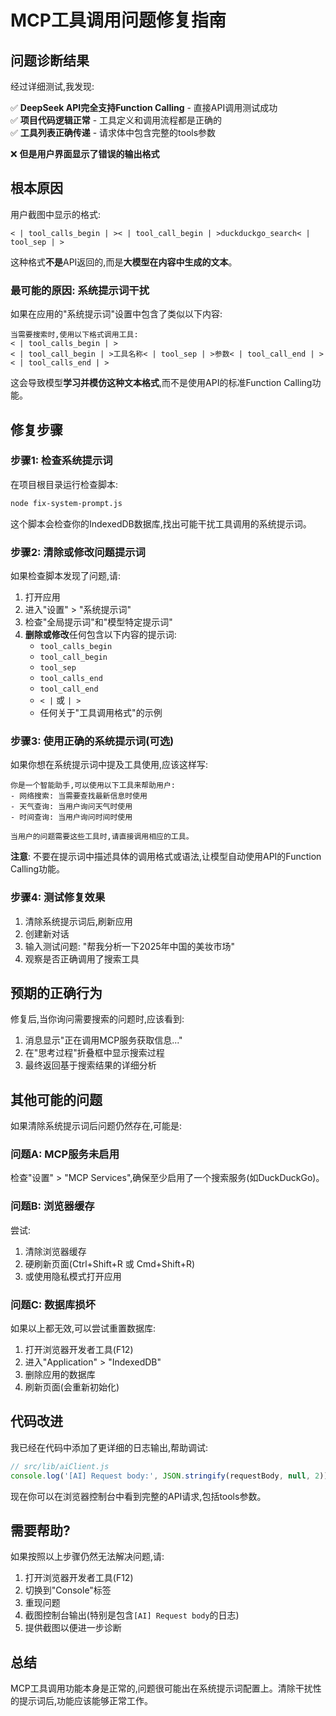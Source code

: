 # MCP工具调用问题修复指南

## 问题诊断结果

经过详细测试,我发现:

✅ **DeepSeek API完全支持Function Calling** - 直接API调用测试成功  
✅ **项目代码逻辑正常** - 工具定义和调用流程都是正确的  
✅ **工具列表正确传递** - 请求体中包含完整的tools参数  

❌ **但是用户界面显示了错误的输出格式**

## 根本原因

用户截图中显示的格式:
```
< | tool_calls_begin | >< | tool_call_begin | >duckduckgo_search< | tool_sep | >
```

这种格式**不是**API返回的,而是**大模型在内容中生成的文本**。

### 最可能的原因: 系统提示词干扰

如果在应用的"系统提示词"设置中包含了类似以下内容:

```
当需要搜索时,使用以下格式调用工具:
< | tool_calls_begin | >
< | tool_call_begin | >工具名称< | tool_sep | >参数< | tool_call_end | >
< | tool_calls_end | >
```

这会导致模型**学习并模仿这种文本格式**,而不是使用API的标准Function Calling功能。

## 修复步骤

### 步骤1: 检查系统提示词

在项目根目录运行检查脚本:

```bash
node fix-system-prompt.js
```

这个脚本会检查你的IndexedDB数据库,找出可能干扰工具调用的系统提示词。

### 步骤2: 清除或修改问题提示词

如果检查脚本发现了问题,请:

1. 打开应用
2. 进入"设置" > "系统提示词"
3. 检查"全局提示词"和"模型特定提示词"
4. **删除或修改**任何包含以下内容的提示词:
   - `tool_calls_begin`
   - `tool_call_begin`
   - `tool_sep`
   - `tool_calls_end`
   - `tool_call_end`
   - `< |` 或 `| >`
   - 任何关于"工具调用格式"的示例

### 步骤3: 使用正确的系统提示词(可选)

如果你想在系统提示词中提及工具使用,应该这样写:

```
你是一个智能助手,可以使用以下工具来帮助用户:
- 网络搜索: 当需要查找最新信息时使用
- 天气查询: 当用户询问天气时使用
- 时间查询: 当用户询问时间时使用

当用户的问题需要这些工具时,请直接调用相应的工具。
```

**注意**: 不要在提示词中描述具体的调用格式或语法,让模型自动使用API的Function Calling功能。

### 步骤4: 测试修复效果

1. 清除系统提示词后,刷新应用
2. 创建新对话
3. 输入测试问题: "帮我分析一下2025年中国的美妆市场"
4. 观察是否正确调用了搜索工具

## 预期的正确行为

修复后,当你询问需要搜索的问题时,应该看到:

1. 消息显示"正在调用MCP服务获取信息..."
2. 在"思考过程"折叠框中显示搜索过程
3. 最终返回基于搜索结果的详细分析

## 其他可能的问题

如果清除系统提示词后问题仍然存在,可能是:

### 问题A: MCP服务未启用

检查"设置" > "MCP Services",确保至少启用了一个搜索服务(如DuckDuckGo)。

### 问题B: 浏览器缓存

尝试:
1. 清除浏览器缓存
2. 硬刷新页面(Ctrl+Shift+R 或 Cmd+Shift+R)
3. 或使用隐私模式打开应用

### 问题C: 数据库损坏

如果以上都无效,可以尝试重置数据库:
1. 打开浏览器开发者工具(F12)
2. 进入"Application" > "IndexedDB"
3. 删除应用的数据库
4. 刷新页面(会重新初始化)

## 代码改进

我已经在代码中添加了更详细的日志输出,帮助调试:

```javascript
// src/lib/aiClient.js
console.log('[AI] Request body:', JSON.stringify(requestBody, null, 2))
```

现在你可以在浏览器控制台中看到完整的API请求,包括tools参数。

## 需要帮助?

如果按照以上步骤仍然无法解决问题,请:

1. 打开浏览器开发者工具(F12)
2. 切换到"Console"标签
3. 重现问题
4. 截图控制台输出(特别是包含`[AI] Request body`的日志)
5. 提供截图以便进一步诊断

## 总结

MCP工具调用功能本身是正常的,问题很可能出在系统提示词配置上。清除干扰性的提示词后,功能应该能够正常工作。

